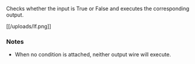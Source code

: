 Checks whether the input is True or False and executes the corresponding output.

[[/uploads/If.png]]

### Notes
* When no condition is attached, neither output wire will execute.